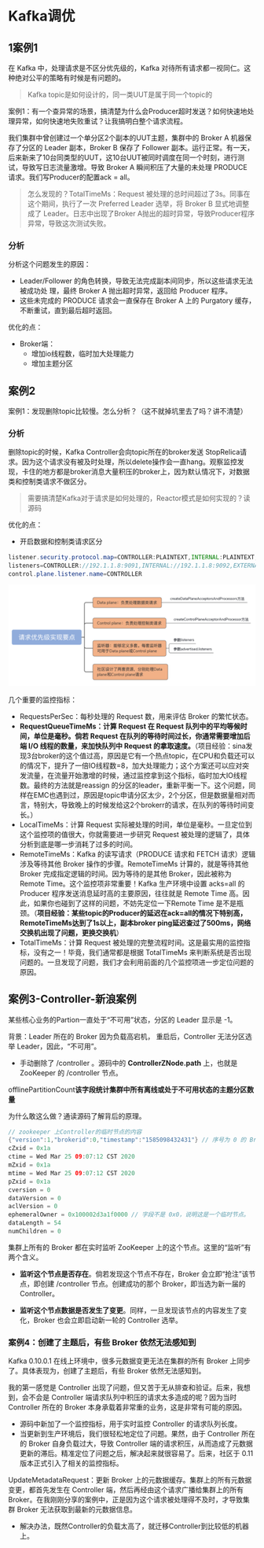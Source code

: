 # Kafka调优

## 1案例1

在 Kafka 中，处理请求是不区分优先级的，Kafka 对待所有请求都一视同仁。这种绝对公平的策略有时候是有问题的。

> Kafka topic是如何设计的，同一类UUT是属于同一个topic的

案例1：有一个查异常的场景，搞清楚为什么会Producer超时发送？如何快速地处理异常，如何快速地失败重试？让我搞明白整个请求流程。



我们集群中曾创建过一个单分区2个副本的UUT主题，集群中的 Broker A 机器保存了分区的 Leader 副本，Broker B 保存了 Follower 副本。运行正常。有一天，后来新来了10台同类型的UUT，这10台UUT被同时调度在同一个时刻，进行测试，导致写日志流量激增。导致 Broker A 瞬间积压了大量的未处理 PRODUCE 请求。我们写Producer的配置ack = all。

> 怎么发现的？TotalTimeMs：Request 被处理的总时间超过了3s。同事在这个期间，执行了一次 Preferred Leader 选举，将 Broker B 显式地调整成了 Leader。日志中出现了Broker A抛出的超时异常，导致Producer程序异常，导致这次测试失败。

### 分析

分析这个问题发生的原因：

- Leader/Follower 的角色转换，导致无法完成副本间同步，所以这些请求无法被成功处
  理，最终 Broker A 抛出超时异常，返回给 Producer 程序。
- 这些未完成的 PRODUCE 请求会一直保存在 Broker A 上的 Purgatory 缓存，不断重试，直到最后超时返回。

优化的点：

- Broker端：
  - 增加io线程数，临时加大处理能力
  - 增加主题分区



## 案例2

案例1：发现删除topic比较慢。怎么分析？（这不就掉坑里去了吗？讲不清楚）

### 分析

删除topic的时候，Kafka Controller会向topic所在的broker发送 StopRelica请求。因为这个请求没有被及时处理，所以delete操作会一直hang。观察监控发现，卡住的地方都是broker消息大量积压的broker上，因为默认情况下，对数据类和控制类请求不做区分。

> 需要搞清楚Kafka对于请求是如何处理的，Reactor模式是如何实现的？读源码

优化的点：

- 开启数据和控制类请求区分

```java
listener.security.protocol.map=CONTROLLER:PLAINTEXT,INTERNAL:PLAINTEXT,EXTERNA
listeners=CONTROLLER://192.1.1.8:9091,INTERNAL://192.1.1.8:9092,EXTERNAL://10.1
control.plane.listener.name=CONTROLLER
```

<img src="10Kafka调优.assets/image-20210702184411993.png" alt="image-20210702184411993" style="zoom:50%;" />

几个重要的监控指标：

- RequestsPerSec：每秒处理的 Request 数，用来评估 Broker 的繁忙状态。
- **RequestQueueTimeMs：计算 Request 在 Request 队列中的平均等候时间，单位是毫秒。倘若 Request 在队列的等待时间过长，你通常需要增加后端 I/O 线程的数量，来加快队列中 Request 的拿取速度。**（项目经验：sina发现3台broker的这个值过高，原因是它有一个热点topic，在CPU和负载还可以的情况下，提升了一倍IO线程数=8，加大处理能力；这个方案还可以应对突发流量，在流量开始激增的时候，通过监控拿到这个指标，临时加大IO线程数。最终的方法就是reassign 的分区的leader，重新平衡一下。这个问题，同样在EMC也遇到过，原因是topic申请分区太少，2个分区，但是数据量相对而言，特别大，导致晚上的时候发给这2个brokerr的请求，在队列的等待时间变长。）
- LocalTimeMs：计算 Request 实际被处理的时间，单位是毫秒。一旦定位到这个监控项的值很大，你就需要进一步研究 Request 被处理的逻辑了，具体分析到底是哪一步消耗了过多的时间。
- RemoteTimeMs：Kafka 的读写请求（PRODUCE 请求和 FETCH 请求）逻辑涉及等待其他 Broker 操作的步骤。RemoteTimeMs 计算的，就是等待其他 Broker 完成指定逻辑的时间。因为等待的是其他 Broker，因此被称为 Remote Time。这个监控项非常重要！Kafka 生产环境中设置 acks=all 的 Producer 程序发送消息延时高的主要原因，往往就是 Remote Time 高。因此，如果你也碰到了这样的问题，不妨先定位一下Remote Time 是不是瓶颈。（**项目经验：某些topic的Producer的延迟在ack=all的情况下特别高，RemoteTimeMs达到了1s以上，副本broker ping延迟查过了500ms，网络交换机出现了问题，更换交换机**）
- TotalTimeMs：计算 Request 被处理的完整流程时间。这是最实用的监控指标，没有之一！毕竟，我们通常都是根据 TotalTimeMs 来判断系统是否出现问题的。一旦发现了问题，我们才会利用前面的几个监控项进一步定位问题的原因。

## 案例3-Controller-新浪案例

某些核心业务的Partion一直处于“不可用”状态，分区的 Leader 显示是 -1。

背景：Leader 所在的 Broker 因为负载高宕机， 重启后，Controller 无法分区选举 Leader，因此，“不可用”。

- 手动删除了 /controller 。源码中的 **ControllerZNode.path** 上，也就是 ZooKeeper 的 /controller 节点。

offlinePartitionCount**该字段统计集群中所有离线或处于不可用状态的主题分区数量**

为什么敢这么做？通读源码了解背后的原理。



```java
// zookeeper 上Controller的临时节点的内容
{"version":1,"brokerid":0,"timestamp":"1585098432431"} // 序号为 0 的 Broker 是集群 Controller。
cZxid = 0x1a
ctime = Wed Mar 25 09:07:12 CST 2020
mZxid = 0x1a
mtime = Wed Mar 25 09:07:12 CST 2020
pZxid = 0x1a
cversion = 0
dataVersion = 0
aclVersion = 0
ephemeralOwner = 0x100002d3a1f0000 // 字段不是 0x0，说明这是一个临时节点。
dataLength = 54
numChildren = 0
```

集群上所有的 Broker 都在实时监听 ZooKeeper 上的这个节点。这里的“监听”有两个含义。

- **监听这个节点是否存在**。倘若发现这个节点不存在，Broker 会立即“抢注”该节点，即创建 /controller 节点。创建成功的那个 Broker，即当选为新一届的 Controller。

- **监听这个节点数据是否发生了变更**。同样，一旦发现该节点的内容发生了变化，Broker 也会立即启动新一轮的 Controller 选举。

### 案例4：创建了主题后，有些 Broker 依然无法感知到

Kafka 0.10.0.1 在线上环境中，很多元数据变更无法在集群的所有 Broker 上同步了。具体表现为，创建了主题后，有些 Broker 依然无法感知到。

我的第一感觉是 Controller 出现了问题，但又苦于无从排查和验证。后来，我想到，会不会是 Controller 端请求队列中积压的请求太多造成的呢？因为当时 Controller 所在的 Broker 本身承载着非常重的业务，这是非常有可能的原因。

- 源码中新加了一个监控指标，用于实时监控 Controller 的请求队列长度。
- 当更新到生产环境后，我们很轻松地定位了问题。果然，由于 Controller 所在的 Broker 自身负载过大，导致 Controller 端的请求积压，从而造成了元数据更新的滞后。精准定位了问题之后，解决起来就很容易了。后来，社区于 0.11 版本正式引入了相关的监控指标。

UpdateMetadataRequest：更新 Broker 上的元数据缓存。集群上的所有元数据变更，都首先发生在 Controller 端，然后再经由这个请求广播给集群上的所有 Broker。在我刚刚分享的案例中，正是因为这个请求被处理得不及时，才导致集群 Broker 无法获取到最新的元数据信息。

- 解决办法，既然Controller的负载太高了，就迁移Controller到比较低的机器上。